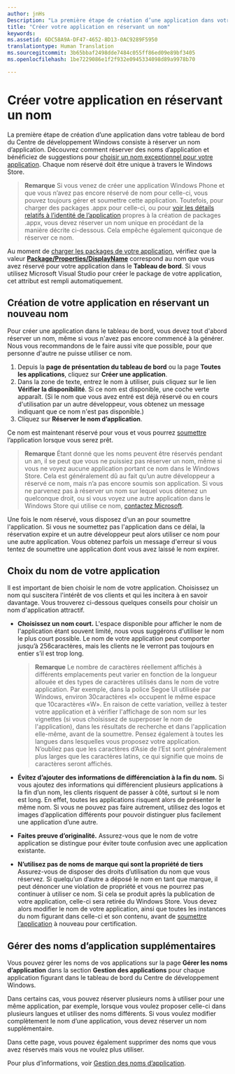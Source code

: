 ```yaml
---
author: jnHs
Description: "La première étape de création d’une application dans votre tableau de bord du Centre de développement Windows consiste à réserver un nom d’application. Découvrez comment réserver des noms d’application et bénéficiez de suggestions pour choisir un nom exceptionnel pour votre application."
title: "Créer votre application en réservant un nom"
keywords: 
ms.assetid: 6DC58A9A-DF47-4652-8D13-0AC9289F5950
translationtype: Human Translation
ms.sourcegitcommit: 3b65bbaf2498dde7484c055ff86ed09e89bf3405
ms.openlocfilehash: 1be7229086e1f2f932e0945334098d89a9978b70

---
```


# Créer votre application en réservant un nom


La première étape de création d’une application dans votre tableau de bord du Centre de développement Windows consiste à réserver un nom d’application. Découvrez comment réserver des noms d’application et bénéficiez de suggestions pour [choisir un nom exceptionnel pour votre application](#choosing-your-app-s-name). Chaque nom réservé doit être unique à travers le Windows Store.

> **Remarque** Si vous venez de créer une application Windows Phone et que vous n’avez pas encore réservé de nom pour celle-ci, vous pouvez toujours gérer et soumettre cette application. Toutefois, pour charger des packages .appx pour celle-ci, ou pour [voir les détails relatifs à l’identité de l’application](view-app-identity-details.md) propres à la création de packages .appx, vous devez réserver un nom unique en procédant de la manière décrite ci-dessous. Cela empêche également quiconque de réserver ce nom.

Au moment de [charger les packages de votre application](upload-app-packages.md), vérifiez que la valeur [**Package/Properties/DisplayName**](https://msdn.microsoft.com/library/windows/apps/dn423240) correspond au nom que vous avez réservé pour votre application dans le **Tableau de bord**. Si vous utilisez Microsoft Visual Studio pour créer le package de votre application, cet attribut est rempli automatiquement.

## Création de votre application en réservant un nouveau nom

Pour créer une application dans le tableau de bord, vous devez tout d'abord réserver un nom, même si vous n'avez pas encore commencé à la générer. Nous vous recommandons de le faire aussi vite que possible, pour que personne d'autre ne puisse utiliser ce nom.

1.  Depuis la **page de présentation du tableau de bord** ou la page **Toutes les applications**, cliquez sur **Créer une application**.
2.  Dans la zone de texte, entrez le nom à utiliser, puis cliquez sur le lien **Vérifier la disponibilité**. Si ce nom est disponible, une coche verte apparaît. (Si le nom que vous avez entré est déjà réservé ou en cours d'utilisation par un autre développeur, vous obtenez un message indiquant que ce nom n'est pas disponible.)
3.  Cliquez sur **Réserver le nom d’application**.

Ce nom est maintenant réservé pour vous et vous pourrez [soumettre](app-submissions.md) l’application lorsque vous serez prêt.

> **Remarque** Étant donné que les noms peuvent être réservés pendant un an, il se peut que vous ne puissiez pas réserver un nom, même si vous ne voyez aucune application portant ce nom dans le Windows Store. Cela est généralement dû au fait qu’un autre développeur a réservé ce nom, mais n’a pas encore soumis son application. Si vous ne parvenez pas à réserver un nom sur lequel vous détenez un quelconque droit, ou si vous voyez une autre application dans le Windows Store qui utilise ce nom, [contactez Microsoft](http://go.microsoft.com/fwlink/p/?LinkId=233777).

Une fois le nom réservé, vous disposez d'un an pour soumettre l'application. Si vous ne soumettez pas l'application dans ce délai, la réservation expire et un autre développeur peut alors utiliser ce nom pour une autre application. Vous obtenez parfois un message d'erreur si vous tentez de soumettre une application dont vous avez laissé le nom expirer.

## Choix du nom de votre application

Il est important de bien choisir le nom de votre application. Choisissez un nom qui suscitera l'intérêt de vos clients et qui les incitera à en savoir davantage. Vous trouverez ci-dessous quelques conseils pour choisir un nom d'application attractif.

-   **Choisissez un nom court.** L'espace disponible pour afficher le nom de l'application étant souvent limité, nous vous suggérons d'utiliser le nom le plus court possible. Le nom de votre application peut comporter jusqu’à 256caractères, mais les clients ne le verront pas toujours en entier s’il est trop long.

    > **Remarque** Le nombre de caractères réellement affichés à différents emplacements peut varier en fonction de la longueur allouée et des types de caractères utilisés dans le nom de votre application. Par exemple, dans la police Segoe UI utilisée par Windows, environ 30caractères «I» occupent le même espace que 10caractères «W». En raison de cette variation, veillez à tester votre application et à vérifier l'affichage de son nom sur les vignettes (si vous choisissez de superposer le nom de l'application), dans les résultats de recherche et dans l'application elle-même, avant de la soumettre. Pensez également à toutes les langues dans lesquelles vous proposez votre application. N’oubliez pas que les caractères d’Asie de l’Est sont généralement plus larges que les caractères latins, ce qui signifie que moins de caractères seront affichés.

-   **Évitez d’ajouter des informations de différenciation à la fin du nom.** Si vous ajoutez des informations qui différencient plusieurs applications à la fin d’un nom, les clients risquent de passer à côté, surtout si le nom est long. En effet, toutes les applications risquent alors de présenter le même nom. Si vous ne pouvez pas faire autrement, utilisez des logos et images d’application différents pour pouvoir distinguer plus facilement une application d’une autre.
-   **Faites preuve d’originalité.** Assurez-vous que le nom de votre application se distingue pour éviter toute confusion avec une application existante.
-   **N’utilisez pas de noms de marque qui sont la propriété de tiers** Assurez-vous de disposer des droits d’utilisation du nom que vous réservez. Si quelqu’un d’autre a déposé le nom en tant que marque, il peut dénoncer une violation de propriété et vous ne pourrez pas continuer à utiliser ce nom. Si cela se produit après la publication de votre application, celle-ci sera retirée du Windows Store. Vous devez alors modifier le nom de votre application, ainsi que toutes les instances du nom figurant dans celle-ci et son contenu, avant de [soumettre l’application](app-submissions.md) à nouveau pour certification.

## Gérer des noms d’application supplémentaires

Vous pouvez gérer les noms de vos applications sur la page **Gérer les noms d’application** dans la section **Gestion des applications** pour chaque application figurant dans le tableau de bord du Centre de développement Windows.

Dans certains cas, vous pouvez réserver plusieurs noms à utiliser pour une même application, par exemple, lorsque vous voulez proposer celle-ci dans plusieurs langues et utiliser des noms différents. Si vous voulez modifier complètement le nom d’une application, vous devez réserver un nom supplémentaire.

Dans cette page, vous pouvez également supprimer des noms que vous avez réservés mais vous ne voulez plus utiliser.

Pour plus d’informations, voir [Gestion des noms d’application](manage-app-names.md).

 

 







<!--HONumber=Aug16_HO3-->


